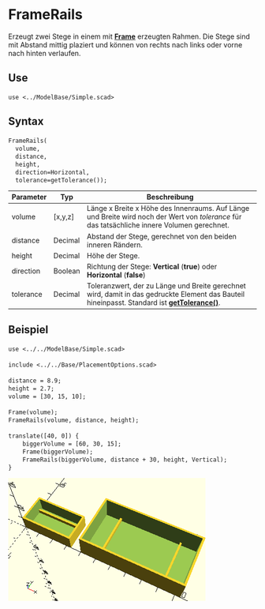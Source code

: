 # FrameRails

Erzeugt zwei Stege in einem mit [__Frame__](Frame.md) erzeugten Rahmen. Die Stege sind mit Abstand mittig plaziert und können von rechts nach links oder vorne nach hinten verlaufen.

## Use
```
use <../ModelBase/Simple.scad>
```

## Syntax
```
FrameRails(
  volume,
  distance,
  height,
  direction=Horizontal, 
  tolerance=getTolerance());
```

| Parameter | Typ | Beschreibung |
| ------ | ------ | ------ |
| volume | \[x,y,z] | Länge x Breite x Höhe des Innenraums. Auf Länge und Breite wird noch der Wert von *tolerance* für das tatsächliche innere Volumen gerechnet. |
| distance | Decimal | Abstand der Stege, gerechnet von den beiden inneren Rändern. |
| height | Decimal | Höhe der Stege. |
| direction | Boolean | Richtung der Stege: __Vertical__ (__true__) oder __Horizontal__ (__false__) |
| tolerance | Decimal | Toleranzwert, der zu Länge und Breite gerechnet wird, damit in das gedruckte Element das Bauteil hineinpasst. Standard ist [__getTolerance()__](../Base/getTolerance.md). |

## Beispiel
```
use <../../ModelBase/Simple.scad>

include <../../Base/PlacementOptions.scad>

distance = 8.9;
height = 2.7;
volume = [30, 15, 10];

Frame(volume);
FrameRails(volume, distance, height);

translate([40, 0]) {
    biggerVolume = [60, 30, 15];
    Frame(biggerVolume);
    FrameRails(biggerVolume, distance + 30, height, Vertical);
}
```

![Zwei Beispiele](../../images/FrameRails_1.png)